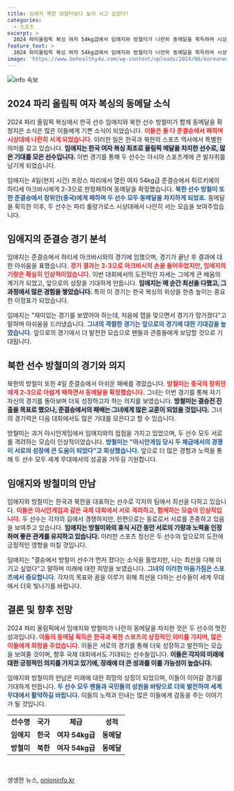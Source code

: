 ```yaml
---
title: 임애지 북한 방철미보다 높이 서고 싶었다!
categories:
  - 스포츠
excerpt: >
  2024 파리올림픽 복싱 여자 54kg급에서 임애지와 방철미가 나란히 동메달을 획득하며 시상대에 함께 섰습니다. 준결승에서 아쉬운 패배를 맛본 두 선수의 이야기를 들어보세요!
feature_text: >
  2024 파리올림픽 복싱 여자 54kg급에서 임애지와 방철미가 나란히 동메달을 획득하며 시상대에 함께 섰습니다. 준결승에서 아쉬운 패배를 맛본 두 선수의 이야기를 들어보세요!
image: 'https://www.behealthy4u.com/wp-content/uploads/2024/06/koreanews.jpg'
---
```


<p><img src="https://www.behealthy4u.com/wp-content/uploads/2024/06/koreanews.jpg" alt="info 속보" /></p>

<h2 data-ke-size="size26">2024 파리 올림픽 여자 복싱의 동메달 소식</h2>

<p data-ke-size="size16">2024 파리 올림픽 복싱에서 한국 선수 임애지와 북한 선수 방철미가 함께 동메달을 확정지은 소식은 많은 이들에게 기쁜 소식이 되었습니다. <b><span style="color: #ee2323;">이들은 둘 다 준결승에서 패하며 시상대에 나란히 서게 되었습니다.</span></b> 이러한 일은 한국과 북한의 스포츠 역사에서 특별한 의미를 갖고 있습니다. <b><span style="background-color: #21538527;">임애지는 한국 여자 복싱 최초로 올림픽 메달을 차지한 선수로, 많은 기대를 모은 선수입니다.</span></b> 이번 경기를 통해 두 선수는 아시아 스포츠계에 큰 발자취를 남기게 되었습니다.</p>

<p data-ke-size="size16">임애지는 4일(현지 시간) 프랑스 파리에서 열린 여자 54kg급 준결승에서 튀르키예의 하티세 아크바시에게 2-3으로 판정패하며 동메달을 확정했습니다. <b><span style="color: #1a5490;">북한 선수 방철미 또한 준결승에서 창위안(중국)에게 패하며 두 선수 모두 동메달을 차지하게 되었죠.</span></b> 동메달을 획득한 이후, 두 선수는 파리 롤랑가로스 시상대에서 나란히 서는 모습을 보여주었습니다.</p>

<h2 data-ke-size="size26">임애지의 준결승 경기 분석</h2>

<p data-ke-size="size16">임애지는 준결승에서 하티세 아크바시와의 경기에 임했으며, 경기가 끝난 후 결과에 대한 아쉬움을 표했습니다. <b><span style="color: #ee2323;">경기 결과는 2-3으로 아크바시의 손을 들어주었지만, 임애지의 기량은 확실히 인상적이었습니다.</span></b> 이번 대회에서의 도전적인 자세는 그에게 큰 배움의 계기가 되었고, 앞으로의 성장을 기대하게 만듭니다. <b><span style="background-color: #21538527;">임애지는 매 순간 최선을 다했고, 그 과정에서 많은 경험을 쌓았습니다.</span></b> 특히 이 경기는 한국 복싱의 위상을 한층 높이는 중요한 이정표가 되었습니다.</p>

<p data-ke-size="size16">임애지는 "재미있는 경기를 보였어야 하는데, 처음에 잽을 맞으면서 경기가 망가졌다"고 말하며 아쉬움을 드러냈습니다. <b><span style="color: #1a5490;">그녀의 격렬한 경기는 앞으로의 경기에 대한 기대감을 높였습니다.</span></b> 앞으로의 경기에서 더 발전한 모습으로 팬들과 관중들에게 보답할 것으로 기대됩니다.</p>

<h2 data-ke-size="size26">북한 선수 방철미의 경기와 의지</h2>

<p data-ke-size="size16">북한의 방철미 또한 4일 준결승에서 아쉬운 패배를 겪었습니다. <b><span style="color: #ee2323;">방철미는 중국의 창위안에게 2-3으로 아쉽게 패하면서 동메달을 확정했습니다.</span></b> 그녀는 이번 경기를 통해 자기 자신의 경기를 돌아보며 더욱 성장하고자 하는 의지를 보였습니다. <b><span style="background-color: #21538527;">방철미는 결승전 진출을 목표로 했으나, 준결승에서의 패배는 그녀에게 많은 교훈이 되었을 것입니다.</span></b> 그녀의 경기력은 다음 대회에서도 많은 기대를 모은다고 할 수 있습니다.</p>

<p data-ke-size="size16">방철미는 과거 아시안게임에서 임애지와의 접점을 가지고 있었으며, 두 선수 모두 서로를 격려하는 모습이 인상적이었습니다. <b><span style="color: #1a5490;">방철미는 "아시안게임 당시 두 체급에서의 경쟁이 서로의 성장에 큰 도움이 되었다"고 회상했습니다.</span></b> 앞으로 더 많은 경험과 노력을 통해 두 선수 모두 세계 무대에서의 성공을 거두길 기원합니다.</p>

<h2 data-ke-size="size26">임애지와 방철미의 만남</h2>

<p data-ke-size="size16">임애지와 방철미는 한국과 북한을 대표하는 선수로 각자의 팀에서 최선을 다하고 있습니다. <b><span style="color: #ee2323;">이들은 아시안게임과 같은 국제 대회에서 서로 격려하고, 함께하는 모습이 인상적입니다.</span></b> 두 선수는 각자의 길에서 경쟁하지만, 한편으로는 동료로서 서로를 존중하고 있음을 보여주고 있습니다. <b><span style="background-color: #21538527;">임애지는 방철미와의 휴식 시간 동안 서로의 기량과 노력을 인정하며 좋은 관계를 유지하고 있습니다.</span></b> 이러한 스포츠 정신은 두 선수의 앞으로의 도전에 긍정적인 영향을 미칠 것입니다.</p>

<p data-ke-size="size16">임애지는 "결승에서 방철미 선수가 먼저 졌다는 소식을 들었지만, 나는 최선을 다해 이기고 싶었다"고 말하며 미래에 대한 희망을 보였습니다. <b><span style="color: #1a5490;">그녀의 이러한 마음가짐은 스포츠에서 중요합니다.</span></b> 각자의 목표와 꿈을 이루기 위해 최선을 다하는 선수들이 세계 무대에서 더욱 빛나기를 바랍니다.</p>

<h2 data-ke-size="size26">결론 및 향후 전망</h2>

<p data-ke-size="size16">2024 파리 올림픽에서 임애지와 방철미가 나란히 동메달을 차지한 것은 두 선수의 멋진 성과입니다. <b><span style="color: #ee2323;">이들의 동메달 획득은 한국과 북한 스포츠의 상징적인 의미를 가지며, 많은 이들에게 희망을 주었습니다.</span></b> 이들은 서로의 경기를 통해 더욱 성장하고 발전하는 모습을 보여줄 것이며, 향후 국제 대회에서도 기대되는 선수들입니다. <b><span style="background-color: #21538527;">이들은 각자의 미래에 대한 긍정적인 의지를 가지고 있기에, 장래에 더 큰 성과를 이룰 가능성이 높습니다.</span></b></p>

<p data-ke-size="size16">임애지와 방철미의 만남은 미래에 대한 희망의 상징이 되었으며, 이들이 이어갈 경기를 기대하게 만듭니다. <b><span style="color: #1a5490;">두 선수 모두 팬들과 국민들의 성원을 바탕으로 더욱 발전하여 세계 무대에서 활약하길 바랍니다.</span></b> 이들의 노력과 인내는 많은 이들에게 감동을 주는 이야기가 될 것입니다.</p>

<table style="width:100%">
  <tr>
    <td style="text-align: center; height: 17px;"><b>선수명</b></td>
    <td style="text-align: center; height: 17px;"><b>국가</b></td>
    <td style="text-align: center; height: 17px;"><b>체급</b></td>
    <td style="text-align: center; height: 17px;"><b>성적</b></td>
  </tr>
  <tr>
    <td style="text-align: center; height: 17px;"><b>임애지</b></td>
    <td style="text-align: center; height: 17px;"><b>한국</b></td>
    <td style="text-align: center; height: 17px;"><b>여자 54kg급</b></td>
    <td style="text-align: center; height: 17px;"><b>동메달</b></td>
  </tr>
  <tr>
    <td style="text-align: center; height: 17px;"><b>방철미</b></td>
    <td style="text-align: center; height: 17px;"><b>북한</b></td>
    <td style="text-align: center; height: 17px;"><b>여자 54kg급</b></td>
    <td style="text-align: center; height: 17px;"><b>동메달</b></td>
  </tr>
</table>

<p data-ke-size="size16">&nbsp;</p>
생생한 뉴스, <a href="https://onioninfo.kr" rel="dofollow">onioninfo.kr</a>


